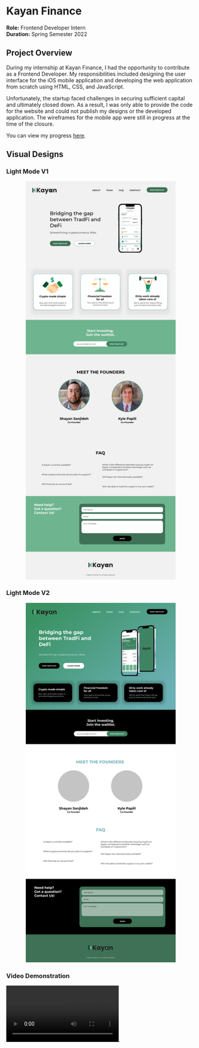 # Kayan Finance

**Role:** Frontend Developer Intern  
**Duration:** Spring Semester 2022

## Project Overview

During my internship at Kayan Finance, I had the opportunity to contribute as a Frontend Developer. My responsibilities included designing the user interface for the iOS mobile application and developing the web application from scratch using HTML, CSS, and JavaScript.

Unfortunately, the startup faced challenges in securing sufficient capital and ultimately closed down. As a result, I was only able to provide the code for the website and could not publish my designs or the developed application. The wireframes for the mobile app were still in progress at the time of the closure.

You can view my progress [here](https://www.figma.com/file/g5GFbJBvmvUgYkgGnJZUF8/Kayan-Finance-Landing-Page).

## Visual Designs

### Light Mode V1
<p align="center"> 
  <img width="400" height="auto" src="LightModeV1.png" alt="Light Mode V1">
</p>

### Light Mode V2
<p align="center"> 
  <img width="400" height="auto" src="LightModeV2.png" alt="Light Mode V2">
</p>

### Video Demonstration
![Watch my progress here](https://user-images.githubusercontent.com/66217119/211705052-ad0eeb8c-ec96-47da-ad77-a3377f2fc0c9.mov).
